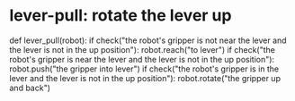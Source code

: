 # lever-pull: rotate the lever up
def lever_pull(robot):
    if check("the robot's gripper is not near the lever and the lever is not in the up position"):
        robot.reach("to lever")
    if check("the robot's gripper is near the lever and the lever is not in the up position"):
        robot.push("the gripper into lever")
    if check("the robot's gripper is in the lever and the lever is not in the up position"):
        robot.rotate("the gripper up and back")